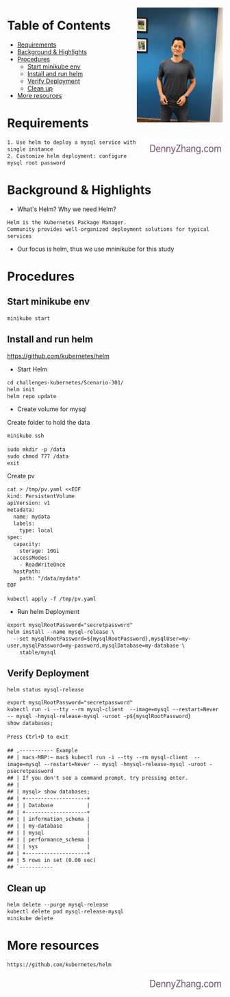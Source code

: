 <a href="https://www.dennyzhang.com"><img align="right" width="201" height="268" src="https://raw.githubusercontent.com/USDevOps/mywechat-slack-group/master/images/denny_201706.png"></a>

Table of Contents
=================

   * [Requirements](#requirements)
   * [Background &amp; Highlights](#background--highlights)
   * [Procedures](#procedures)
      * [Start minikube env](#start-minikube-env)
      * [Install and run helm](#install-and-run-helm)
      * [Verify Deployment](#verify-deployment)
      * [Clean up](#clean-up)
   * [More resources](#more-resources)

# Requirements
<a href="https://www.dennyzhang.com"><img align="right" width="185" height="37" src="https://raw.githubusercontent.com/USDevOps/mywechat-slack-group/master/images/dns_small.png"></a>

```
1. Use helm to deploy a mysql service with single instance
2. Customize helm deployment: configure mysql root password
```

# Background & Highlights
- What's Helm? Why we need Helm?
```
Helm is the Kubernetes Package Manager.
Community provides well-organized deployment solutions for typical services
```
- Our focus is helm, thus we use mninikube for this study

# Procedures

## Start minikube env

```
minikube start
```

## Install and run helm

https://github.com/kubernetes/helm

- Start Helm
```
cd challenges-kubernetes/Scenario-301/
helm init
helm repo update
```

- Create volume for mysql

Create folder to hold the data
```
minikube ssh

sudo mkdir -p /data
sudo chmod 777 /data
exit
```

Create pv
```
cat > /tmp/pv.yaml <<EOF
kind: PersistentVolume
apiVersion: v1
metadata:
  name: mydata
  labels:
    type: local
spec:
  capacity:
    storage: 10Gi
  accessModes:
    - ReadWriteOnce
  hostPath:
    path: "/data/mydata"
EOF

kubectl apply -f /tmp/pv.yaml
```

- Run helm Deployment
```
export mysqlRootPassword="secretpassword"
helm install --name mysql-release \
  --set mysqlRootPassword=${mysqlRootPassword},mysqlUser=my-user,mysqlPassword=my-password,mysqlDatabase=my-database \
    stable/mysql
```

## Verify Deployment

```
helm status mysql-release
```

```
export mysqlRootPassword="secretpassword"
kubectl run -i --tty --rm mysql-client  --image=mysql --restart=Never -- mysql -hmysql-release-mysql -uroot -p${mysqlRootPassword}
show databases;

Press Ctrl+D to exit

## ,----------- Example
## | macs-MBP:~ mac$ kubectl run -i --tty --rm mysql-client  --image=mysql --restart=Never -- mysql -hmysql-release-mysql -uroot -psecretpassword
## | If you don't see a command prompt, try pressing enter.
## | 
## | mysql> show databases;
## | +--------------------+
## | | Database           |
## | +--------------------+
## | | information_schema |
## | | my-database        |
## | | mysql              |
## | | performance_schema |
## | | sys                |
## | +--------------------+
## | 5 rows in set (0.00 sec)
## `-----------
```

## Clean up

```
helm delete --purge mysql-release
kubectl delete pod mysql-release-mysql
minikube delete
```

# More resources

```
https://github.com/kubernetes/helm
```
<a href="https://www.dennyzhang.com"><img align="right" width="185" height="37" src="https://raw.githubusercontent.com/USDevOps/mywechat-slack-group/master/images/dns_small.png"></a>
